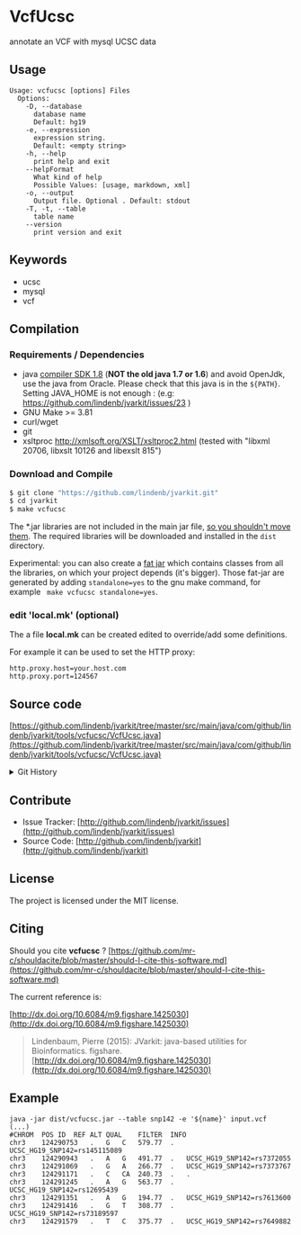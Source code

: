 # VcfUcsc

annotate an VCF with mysql UCSC data


## Usage

```
Usage: vcfucsc [options] Files
  Options:
    -D, --database
      database name
      Default: hg19
    -e, --expression
      expression string.
      Default: <empty string>
    -h, --help
      print help and exit
    --helpFormat
      What kind of help
      Possible Values: [usage, markdown, xml]
    -o, --output
      Output file. Optional . Default: stdout
    -T, -t, --table
      table name
    --version
      print version and exit

```


## Keywords

 * ucsc
 * mysql
 * vcf


## Compilation

### Requirements / Dependencies

* java [compiler SDK 1.8](http://www.oracle.com/technetwork/java/index.html) (**NOT the old java 1.7 or 1.6**) and avoid OpenJdk, use the java from Oracle. Please check that this java is in the `${PATH}`. Setting JAVA_HOME is not enough : (e.g: https://github.com/lindenb/jvarkit/issues/23 )
* GNU Make >= 3.81
* curl/wget
* git
* xsltproc http://xmlsoft.org/XSLT/xsltproc2.html (tested with "libxml 20706, libxslt 10126 and libexslt 815")


### Download and Compile

```bash
$ git clone "https://github.com/lindenb/jvarkit.git"
$ cd jvarkit
$ make vcfucsc
```

The *.jar libraries are not included in the main jar file, [so you shouldn't move them](https://github.com/lindenb/jvarkit/issues/15#issuecomment-140099011 ).
The required libraries will be downloaded and installed in the `dist` directory.

Experimental: you can also create a [fat jar](https://stackoverflow.com/questions/19150811/) which contains classes from all the libraries, on which your project depends (it's bigger). Those fat-jar are generated by adding `standalone=yes` to the gnu make command, for example ` make vcfucsc standalone=yes`.

### edit 'local.mk' (optional)

The a file **local.mk** can be created edited to override/add some definitions.

For example it can be used to set the HTTP proxy:

```
http.proxy.host=your.host.com
http.proxy.port=124567
```
## Source code 

[https://github.com/lindenb/jvarkit/tree/master/src/main/java/com/github/lindenb/jvarkit/tools/vcfucsc/VcfUcsc.java](https://github.com/lindenb/jvarkit/tree/master/src/main/java/com/github/lindenb/jvarkit/tools/vcfucsc/VcfUcsc.java)


<details>
<summary>Git History</summary>

```
Fri Jun 16 12:34:13 2017 +0200 ; xsltstream ; https://github.com/lindenb/jvarkit/commit/e94b85ebca08b23419359bf15e134a6f63823582
Fri Jun 16 09:26:28 2017 +0200 ; old ; https://github.com/lindenb/jvarkit/commit/a26808647296127b65d358c382c6aa6acf3bb3a8
Thu Jun 15 16:49:33 2017 +0200 ; vcfucsc ; https://github.com/lindenb/jvarkit/commit/66a41f0f51e057fa3b5c1281ff3d6539b12ae6f5
Thu Jun 15 15:30:26 2017 +0200 ; update vcfcalledwithanothermethod, vcfucsc ; https://github.com/lindenb/jvarkit/commit/0efbf47c1a7be8ee9b0a6e2e1dbfd82ae0f8508f
Sat Jun 3 23:36:42 2017 +0200 ; cleanup ; https://github.com/lindenb/jvarkit/commit/9574b7c9b25ef9d209f086f00e800481520cea67
Mon May 22 17:20:59 2017 +0200 ; moving to jcommaner ; https://github.com/lindenb/jvarkit/commit/60cbfa764f7f5bacfdb78e48caf8f9b66e53a6a0
Fri Apr 7 16:35:31 2017 +0200 ; cont ; https://github.com/lindenb/jvarkit/commit/54c5a476e62e021ad18e7fd0d84bf9e5396c8c96
Fri Jun 5 12:42:21 2015 +0200 ; cont ; https://github.com/lindenb/jvarkit/commit/cc909f9f4ceea181bb65e4203e3fdbde176c6f2f
Mon May 12 14:06:30 2014 +0200 ; continue moving to htsjdk ; https://github.com/lindenb/jvarkit/commit/011f098b6402da9e204026ee33f3f89d5e0e0355
Mon May 12 10:28:28 2014 +0200 ; first sed on files ; https://github.com/lindenb/jvarkit/commit/79ae202e237f53b7edb94f4326fee79b2f71b8e8
Mon Feb 3 18:12:01 2014 +0100 ; lundi. je rentre en velo ? il pleut... ; https://github.com/lindenb/jvarkit/commit/66c43aa46b61bbc7f037b1799be5871e82794ab2
Sun Feb 2 18:55:03 2014 +0100 ; cont ; https://github.com/lindenb/jvarkit/commit/abd24b56ec986dada1e5162be5bbd0dac0c2d57c
Sun Jan 5 16:10:56 2014 +0100 ; vcf set dict ; https://github.com/lindenb/jvarkit/commit/f023bc9b0685266627a260c67813e7b76d42bef1
```

</details>

## Contribute

- Issue Tracker: [http://github.com/lindenb/jvarkit/issues](http://github.com/lindenb/jvarkit/issues)
- Source Code: [http://github.com/lindenb/jvarkit](http://github.com/lindenb/jvarkit)

## License

The project is licensed under the MIT license.

## Citing

Should you cite **vcfucsc** ? [https://github.com/mr-c/shouldacite/blob/master/should-I-cite-this-software.md](https://github.com/mr-c/shouldacite/blob/master/should-I-cite-this-software.md)

The current reference is:

[http://dx.doi.org/10.6084/m9.figshare.1425030](http://dx.doi.org/10.6084/m9.figshare.1425030)

> Lindenbaum, Pierre (2015): JVarkit: java-based utilities for Bioinformatics. figshare.
> [http://dx.doi.org/10.6084/m9.figshare.1425030](http://dx.doi.org/10.6084/m9.figshare.1425030)


## Example


```
java -jar dist/vcfucsc.jar --table snp142 -e '${name}' input.vcf
(...)
#CHROM	POS	ID	REF	ALT	QUAL	FILTER	INFO
chr3	124290753	.	G	C	579.77	.	UCSC_HG19_SNP142=rs145115089
chr3	124290943	.	A	G	491.77	.	UCSC_HG19_SNP142=rs7372055
chr3	124291069	.	G	A	266.77	.	UCSC_HG19_SNP142=rs7373767
chr3	124291171	.	C	CA	240.73	.	.
chr3	124291245	.	A	G	563.77	.	UCSC_HG19_SNP142=rs12695439
chr3	124291351	.	A	G	194.77	.	UCSC_HG19_SNP142=rs7613600
chr3	124291416	.	G	T	308.77	.	UCSC_HG19_SNP142=rs73189597
chr3	124291579	.	T	C	375.77	.	UCSC_HG19_SNP142=rs7649882
```


